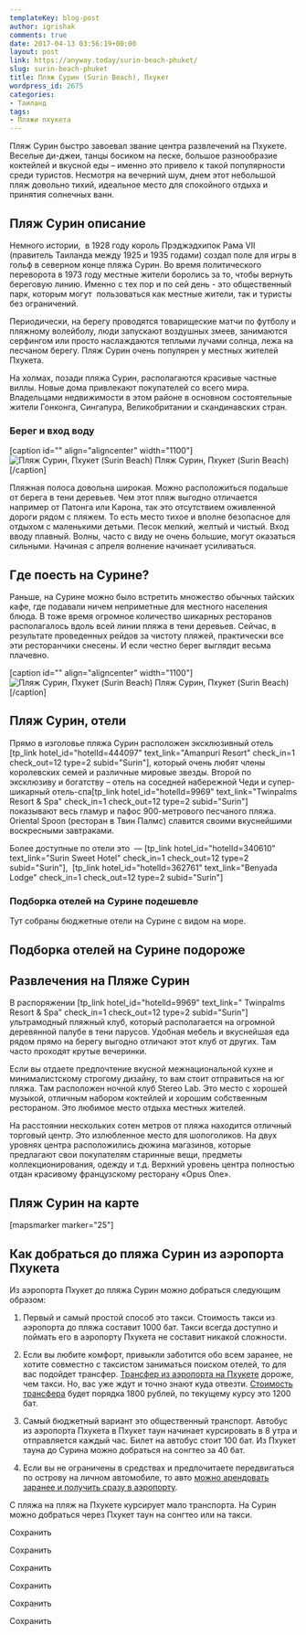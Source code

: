 ```yaml
---
templateKey: blog-post
author: igrishak
comments: true
date: 2017-04-13 03:56:19+00:00
layout: post
link: https://anyway.today/surin-beach-phuket/
slug: surin-beach-phuket
title: Пляж Сурин (Surin Beach), Пхукет
wordpress_id: 2675
categories:
- Таиланд
tags:
- Пляжи пхукета
---
```


Пляж Сурин быстро завоевал звание центра развлечений на Пхукете. Веселые ди-джеи, танцы босиком на песке, большое разнообразие коктейлей и вкусной еды – именно это привело к такой популярности среди туристов. Несмотря на вечерний шум, днем этот небольшой пляж довольно тихий, идеальное место для спокойного отдыха и принятия солнечных ванн.





## Пляж Сурин описание




Немного истории,  в 1928 году король Прэджэдхипок Рама VII (правитель Таиланда между 1925 и 1935 годами) создал поле для игры в гольф в северном конце пляжа Сурин. Во время политического переворота в 1973 году местные жители боролись за то, чтобы вернуть береговую линию. Именно с тех пор и по сей день - это общественный парк, которым могут  пользоваться как местные жители, так и туристы без ограничений.




Периодически, на берегу проводятся товарищеские матчи по футболу и пляжному волейболу, люди запускают воздушных змеев, занимаются серфингом или просто наслаждаются теплыми лучами солнца, лежа на песчаном берегу. Пляж Сурин очень популярен у местных жителей Пхукета.




На холмах, позади пляжа Сурин, располагаются красивые частные виллы. Новые дома привлекают покупателей со всего мира. Владельцами недвижимости в этом районе в основном состоятельные жители Гонконга, Сингапура, Великобритании и скандинавских стран.





### Берег и вход воду


[caption id="" align="aligncenter" width="1100"]![Пляж Сурин, Пхукет (Surin Beach)](https://3.downloader.disk.yandex.ru/disk/6072e115d83626ea61d0f2d76a4fced1ed59966c69e3a752403fed71e7eadf2a/58ef2d9f/nLXBE4gB1u37Myt0_bNkXnjjnl9DsS6kkOfpzWof3QqXPqW5JKxFiO2j53SA3DcxH689brruS80vTZqbuQnyxQ%3D%3D?uid=0&filename=IMG_20161210_150338_HDR.jpg&disposition=inline&hash=&limit=0&content_type=image%2Fjpeg&fsize=387185&hid=cc596609bbf41d3ded6ead6b738b02f3&media_type=image&tknv=v2&etag=6b372ee499610c7045cd2240aab0cc4b) Пляж Сурин, Пхукет (Surin Beach)[/caption]


Пляжная полоса довольна широкая. Можно расположиться подальше от берега в тени деревьев. Чем этот пляж выгодно отличается например от Патонга или Карона, так это отсутствием оживленной дороги рядом с пляжем. То есть место тихое и вполне безопасное для отдыхом с маленькими детьми. Песок мелкий, желтый и чистый. Вход вводу плавный. Волны, часто с виду не очень большие, могут оказаться сильными. Начиная с апреля волнение начинает усиливаться.





## Где поесть на Сурине?




Раньше, на Сурине можно было встретить множество обычных тайских кафе, где подавали ничем неприметные для местного населения блюда. В тоже время огромное количество шикарных ресторанов располагалось вдоль всей линии пляжа в тени деревьев. Сейчас, в результате проведенных рейдов за чистоту пляжей, практически все эти ресторанчики снесены. И если честно берег выглядит весьма плачевно.




[caption id="" align="aligncenter" width="1100"]![Пляж Сурин, Пхукет (Surin Beach)](https://3.downloader.disk.yandex.ru/disk/13939a26784f427a7384526143ec5d73972fdba3a62edaca85f3df4f621df4f5/58ef20a4/nLXBE4gB1u37Myt0_bNkXn6URhx6Fc3soPKvaecKaULkyimMdQqRl5hocG3ENGChOEl0ZbgEmYwwpzbC83M-SA%3D%3D?uid=0&filename=IMG_20161210_145655_HDR.jpg&disposition=inline&hash=&limit=0&content_type=image%2Fjpeg&fsize=530281&hid=0a2da02ac820700164edb0f3a5d29a44&media_type=image&tknv=v2&etag=5454d1c44c4c8e9bb3a7847973f2498c) Пляж Сурин, Пхукет (Surin Beach)[/caption]


## Пляж Сурин, отели




Прямо в изголовье пляжа Сурин расположен эксклюзивный отель [tp_link hotel_id="hotelId=444097" text_link="Amanpuri Resort" check_in=1 check_out=12 type=2 subid="Surin"], который очень любят члены королевских семей и различные мировые звезды. Второй по эксклюзиву и богатству – отель на соседней набережной Чеди и супер-шикарный отель-спа[tp_link hotel_id="hotelId=9969" text_link="Twinpalms Resort & Spa" check_in=1 check_out=12 type=2 subid="Surin"] показывают весь гламур и пафос 900-метрового песчаного пляжа. Oriental Spoon (ресторан в Твин Палмс) славится своими вкуснейшими воскресными завтраками.




Более доступные по отели это  — [tp_link hotel_id="hotelId=340610" text_link="Surin Sweet Hotel" check_in=1 check_out=12 type=2 subid="Surin"],  [tp_link hotel_id="hotelId=362761" text_link="Benyada Lodge" check_in=1 check_out=12 type=2 subid="Surin"]





### Подборка отелей на Сурине подешевле


Тут собраны бюджетные отели на Сурине с видом на море.




## Подборка отелей на Сурине подороже





## Развлечения на Пляже Сурин




В распоряжении [tp_link hotel_id="hotelId=9969" text_link=" Twinpalms Resort & Spa" check_in=1 check_out=12 type=2 subid="Surin"] ультрамодный пляжный клуб, который располагается на огромной деревянной палубе в тени парусов. Удобная мебель и вкуснейшая еда рядом прямо на берегу выгодно отличают этот клуб от других. Там часто проходят крутые вечеринки.




Если вы отдаете предпочтение вкусной межнациональной кухне и минималистскому строгому дизайну, то вам стоит отправиться на юг пляжа. Там расположен ночной клуб Stereo Lab. Это место с хорошей музыкой, отличным набором коктейлей и хорошим собственным рестораном. Это любимое место отдыха местных жителей.




На расстоянии нескольких сотен метров от пляжа находится отличный торговый центр. Это излюбленное место для шопоголиков. На двух уровнях центра расположились дюжина магазинов, которые предлагают свои покупателям старинные вещи, предметы коллекционирования, одежду и т.д. Верхний уровень центра полностью отдан красивому французскому ресторану «Opus One».





## Пляж Сурин на карте


[mapsmarker marker="25"]


## Как добраться до пляжа Сурин из аэропорта Пхукета


Из аэропорта Пхукет до пляжа Сурин можно добраться следующим образом:



 	
  1. Первый и самый простой способ это такси. Стоимость такси из аэропорта до пляжа составит 1000 бат. Такси всегда доступно и поймать его в аэропорту Пхукета не составит никакой сложности.

 	
  2. Если вы любите комфорт, привыкли заботится обо всем заранее, не хотите совместно с таксистом заниматься поиском отелей, то для вас подойдет трансфер. [Трансфер из аэропорта на Пхукете](https://anyway.today/transfer-iz-aeroporta-phuketa/) дороже, чем такси. Но, вас уже ждут и точно знают куда отвезти. [Стоимость трансфера](http://c1.travelpayouts.com/click?shmarker=14510.Surin&promo_id=647&source_type=customlink&type=click&custom_url=https%3A%2F%2Fkiwitaxi.ru%2FThailand%2FPhuket%20Airport-%3ESurin) будет порядка 1800 рублей, по текущему курсу это 1200 бат.

 	
  3. Самый бюджетный вариант это общественный транспорт. Автобус из аэропорта Пхукета в Пхукет таун начинает курсировать в 8 утра и отправляется каждый час. Билет на автобус стоит 100 бат. Из Пхукет тауна до Сурина можно добраться на сонгтео за 40 бат.

 	
  4. Если вы не ограничены в средствах и предпочитаете передвигаться по острову на личном автомобиле, то авто [можно арендовать заранее и получить сразу в аэропорту](http://c13.travelpayouts.com/click?shmarker=14510&promo_id=653&source_type=customlink&type=click&custom_url=https%3A%2F%2Fwww.rentalcars.com%2FSearchResults.do%3Fenabler%3D%26country%3D%D0%A2%D0%B0%D0%B8%D0%BB%D0%B0%D0%BD%D0%B4%26doYear%3D2017%26city%3D%D0%9F%D1%85%D1%83%D0%BA%D0%B5%D1%82%26driverage%3Don%26doFiltering%3Dfalse%26dropCity%3D%D0%9F%D1%85%D1%83%D0%BA%D0%B5%D1%82%26driversAge%3D30%26filterTo%3D1000%26fromLocChoose%3Dtrue%26dropLocationName%3D%D0%9F%D1%85%D1%83%D0%BA%D0%B5%D1%82%20%D0%B0%D1%8D%D1%80%D0%BE%D0%BF%D0%BE%D1%80%D1%82%26dropCountryCode%3D%26doMinute%3D0%26countryCode%3D%26puYear%3D2017%26locationName%3D%D0%9F%D1%85%D1%83%D0%BA%D0%B5%D1%82%2B%D0%B0%D1%8D%D1%80%D0%BE%D0%BF%D0%BE%D1%80%D1%82%26puMinute%3D0%26doDay%3D28%26searchType%3D%26filterFrom%3D0%26puMonth%3D4%26travelReason%3DLeisure%26dropLocation%3D134894%26doHour%3D10%26dropCountry%3D%D0%A2%D0%B0%D0%B8%D0%BB%D0%B0%D0%BD%D0%B4%26puDay%3D21%26puHour%3D10%26location%3D134894%26doMonth%3D4%26filterName%3DCarCategorisationSupplierFilter).


С пляжа на пляж на Пхукете курсирует мало транспорта. На Сурин  можно добраться через Пхукет таун на сонгтео или на такси.

Сохранить

Сохранить

Сохранить

Сохранить

Сохранить

Сохранить
